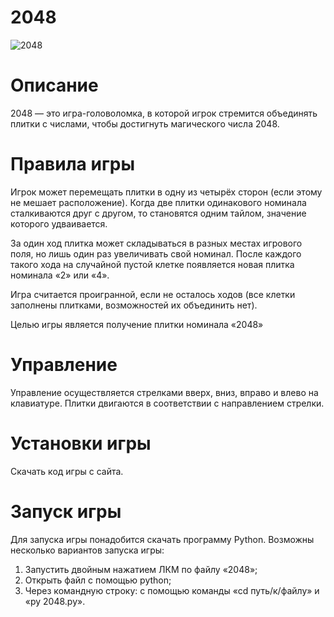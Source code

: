 # 2048
  ![2048](https://github.com/user-attachments/assets/d5552e81-6874-4aba-9bf5-9e791905cad9)
  # Описание
  2048 — это игра-головоломка, в которой игрок стремится объединять плитки с числами, чтобы достигнуть магического числа 2048.
  # Правила игры
  Игрок может перемещать плитки в одну из четырёх сторон (если этому не мешает расположение). Когда две плитки одинакового номинала сталкиваются друг с другом, то становятся одним тайлом, значение которого удваивается.

  За один ход плитка может складываться в разных местах игрового поля, но лишь один раз увеличивать свой номинал. После каждого такого хода на случайной пустой клетке появляется новая плитка номинала «2» или «4».

  Игра считается проигранной, если не осталось ходов (все клетки заполнены плитками, возможностей их объединить нет). 

  Целью игры является получение плитки номинала «2048»
  # Управление
  Управление осуществляется стрелками вверх, вниз, вправо и влево на клавиатуре.
  Плитки двигаются в соответствии с направлением стрелки.
  # Установки игры 
  Скачать код игры с сайта.
  # Запуск игры
  Для запуска игры понадобится скачать программу Python.
  Возможны несколько вариантов запуска игры:
  1. Запустить двойным нажатием ЛКМ по файлу «2048»;
  2. Открыть файл с помощью python;
  3. Через командную строку: с помощью команды «cd путь/к/файлу» и «py 2048.py».
